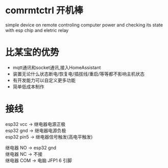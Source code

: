 # comrmtctrl 开机棒
simple device on remote controling computer  power and checking its state with esp chip and eletric relay
# 比某宝的优势
- mqtt通讯和socket通讯,接入HomeAssistant
- 装置无论什么状态断电/恢复电/插拔线/重启/等等都不影响主机状态
- 有开发能力可以自定义更多功能
- 简单低成本制作
# 接线
esp32 vcc -> 继电器电源正极  
esp32 gnd -> 继电器电源负极  
esp32 pin5 -> 继电器信号触发(高电平触发)  

继电器 NO -> esp32 gnd  
继电器 NC -> 不接  
继电器 COM -> 电脑 JFP1 6 引脚  
